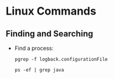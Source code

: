 # Linux Commands

## Finding and Searching

* Find a process: 

  ```
  pgrep -f logback.configurationFile
  
  ps -ef | grep java
  ```
  
